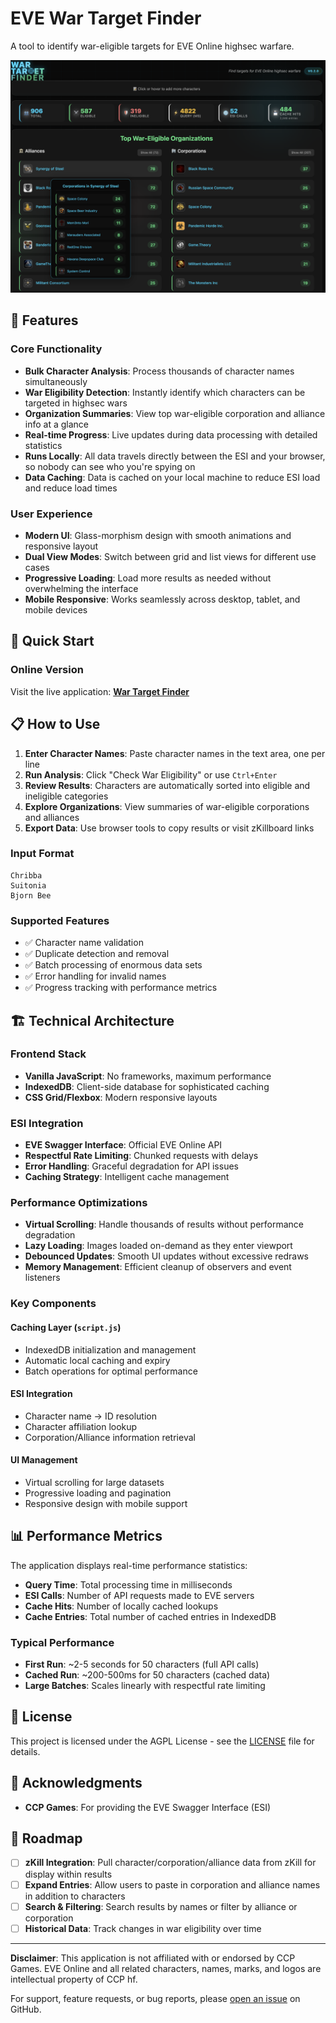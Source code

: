 # EVE War Target Finder

A tool to identify war-eligible targets for EVE Online highsec warfare.

![War Target Finder Screenshot](image.png)

## 🎯 Features

### Core Functionality
- **Bulk Character Analysis**: Process thousands of character names simultaneously
- **War Eligibility Detection**: Instantly identify which characters can be targeted in highsec wars
- **Organization Summaries**: View top war-eligible corporation and alliance info at a glance
- **Real-time Progress**: Live updates during data processing with detailed statistics
- **Runs Locally**: All data travels directly between the ESI and your browser, so nobody can see who you're spying on
- **Data Caching**: Data is cached on your local machine to reduce ESI load and reduce load times

### User Experience
- **Modern UI**: Glass-morphism design with smooth animations and responsive layout
- **Dual View Modes**: Switch between grid and list views for different use cases
- **Progressive Loading**: Load more results as needed without overwhelming the interface
- **Mobile Responsive**: Works seamlessly across desktop, tablet, and mobile devices

## 🚀 Quick Start

### Online Version
Visit the live application: **[War Target Finder](https://moregh.github.io/)**

## 📋 How to Use

1. **Enter Character Names**: Paste character names in the text area, one per line
2. **Run Analysis**: Click "Check War Eligibility" or use `Ctrl+Enter`
3. **Review Results**: Characters are automatically sorted into eligible and ineligible categories
4. **Explore Organizations**: View summaries of war-eligible corporations and alliances
5. **Export Data**: Use browser tools to copy results or visit zKillboard links

### Input Format
```
Chribba
Suitonia
Bjorn Bee
```

### Supported Features
- ✅ Character name validation
- ✅ Duplicate detection and removal
- ✅ Batch processing of enormous data sets
- ✅ Error handling for invalid names
- ✅ Progress tracking with performance metrics

## 🏗️ Technical Architecture

### Frontend Stack
- **Vanilla JavaScript**: No frameworks, maximum performance
- **IndexedDB**: Client-side database for sophisticated caching
- **CSS Grid/Flexbox**: Modern responsive layouts

### ESI Integration
- **EVE Swagger Interface**: Official EVE Online API
- **Respectful Rate Limiting**: Chunked requests with delays
- **Error Handling**: Graceful degradation for API issues
- **Caching Strategy**: Intelligent cache management

### Performance Optimizations
- **Virtual Scrolling**: Handle thousands of results without performance degradation
- **Lazy Loading**: Images loaded on-demand as they enter viewport
- **Debounced Updates**: Smooth UI updates without excessive redraws
- **Memory Management**: Efficient cleanup of observers and event listeners

### Key Components

#### Caching Layer (`script.js`)
- IndexedDB initialization and management
- Automatic local caching and expiry
- Batch operations for optimal performance

#### ESI Integration
- Character name → ID resolution
- Character affiliation lookup
- Corporation/Alliance information retrieval

#### UI Management
- Virtual scrolling for large datasets
- Progressive loading and pagination
- Responsive design with mobile support

## 📊 Performance Metrics

The application displays real-time performance statistics:

- **Query Time**: Total processing time in milliseconds
- **ESI Calls**: Number of API requests made to EVE servers
- **Cache Hits**: Number of locally cached lookups
- **Cache Entries**: Total number of cached entries in IndexedDB

### Typical Performance
- **First Run**: ~2-5 seconds for 50 characters (full API calls)
- **Cached Run**: ~200-500ms for 50 characters (cached data)
- **Large Batches**: Scales linearly with respectful rate limiting

## 📄 License

This project is licensed under the AGPL License - see the [LICENSE](LICENSE) file for details.

## 🙏 Acknowledgments

- **CCP Games**: For providing the EVE Swagger Interface (ESI)

## 🔮 Roadmap

- [ ] **zKill Integration**: Pull character/corporation/alliance data from zKill for display within results
- [ ] **Expand Entries**: Allow users to paste in corporation and alliance names in addition to characters
- [ ] **Search & Filtering**: Search results by names or filter by alliance or corporation
- [ ] **Historical Data**: Track changes in war eligibility over time

---

**Disclaimer**: This application is not affiliated with or endorsed by CCP Games. EVE Online and all related characters, names, marks, and logos are intellectual property of CCP hf.

For support, feature requests, or bug reports, please [open an issue](https://github.com/moregh/moregh.github.io/issues) on GitHub.
